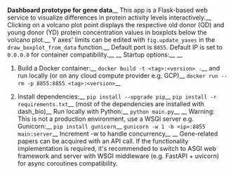 **Dashboard prototype for gene data**__
This app is a Flask-based web service to visualize differences in protein activity levels interactively.__
Clicking on a volcano plot point displays the respective old donor (OD) and young donor (YD) protein concentration values in boxplots below the volcano plot.__
Y axes' limits can be edited with `fig.update_yaxes` in the `draw_boxplot_from_data` function.__
Default port is `8855`.
Default IP is set to `0.0.0.0` for container compatibility.__
__
Startup options:__
__
1. Build a Docker container:__
`docker build -t <tag>:<version> .`__
and run locally (or on any cloud compute provider e.g. GCP)__
`docker run --rm -p 8855:8855 <tag>:<version>`__

2. Install dependencies:__
`pip install --upgrade pip`__
`pip install -r requirements.txt`__
(most of the dependencies are installed with dash_bio)__
Run locally with Python:__
`python main.py`__
__
Warning: This is not a production environment, use a WSGI server e.g. Gunicorn:__
`pip install gunicorn`__
`gunicorn -w 1 -b <ip>:8855 main:server`__
Increment -w to handle concurrency__
__
Gene-related papers can be acquired with an API call. If the functionality implementation is required, it's recommended to switch to ASGI web framework and server with WSGI middleware (e.g. FastAPI + uvicorn) for async coroutines compatibility.
